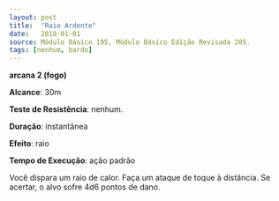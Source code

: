 ```yaml
---
layout: post
title:  "Raio Ardente"
date:   2018-01-01
source: Módulo Básico 195, Módulo Básico Edição Revisada 205.
tags: [nenhum, bardo]
---
```


**arcana 2 (fogo)**

**Alcance**: 30m

**Teste de Resistência**: nenhum.

**Duração**: instantânea

**Efeito**: raio

**Tempo de Execução**: ação padrão

Você dispara um raio de calor. Faça um ataque de toque à distância. Se acertar, o alvo sofre 4d6 pontos de dano.
